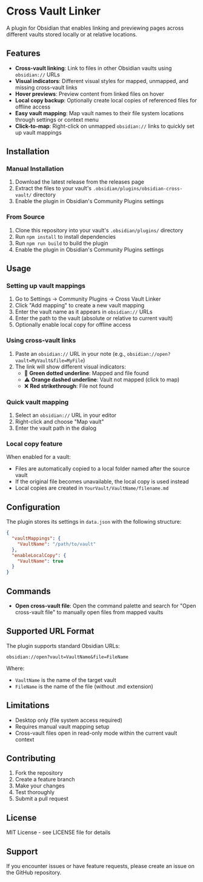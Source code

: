 # Cross Vault Linker

A plugin for Obsidian that enables linking and previewing pages across different vaults stored locally or at relative locations.

## Features

- **Cross-vault linking**: Link to files in other Obsidian vaults using `obsidian://` URLs
- **Visual indicators**: Different visual styles for mapped, unmapped, and missing cross-vault links
- **Hover previews**: Preview content from linked files on hover
- **Local copy backup**: Optionally create local copies of referenced files for offline access
- **Easy vault mapping**: Map vault names to their file system locations through settings or context menu
- **Click-to-map**: Right-click on unmapped `obsidian://` links to quickly set up vault mappings

## Installation

### Manual Installation

1. Download the latest release from the releases page
2. Extract the files to your vault's `.obsidian/plugins/obsidian-cross-vault/` directory
3. Enable the plugin in Obsidian's Community Plugins settings

### From Source

1. Clone this repository into your vault's `.obsidian/plugins/` directory
2. Run `npm install` to install dependencies
3. Run `npm run build` to build the plugin
4. Enable the plugin in Obsidian's Community Plugins settings

## Usage

### Setting up vault mappings

1. Go to Settings → Community Plugins → Cross Vault Linker
2. Click "Add mapping" to create a new vault mapping
3. Enter the vault name as it appears in `obsidian://` URLs
4. Enter the path to the vault (absolute or relative to current vault)
5. Optionally enable local copy for offline access

### Using cross-vault links

1. Paste an `obsidian://` URL in your note (e.g., `obsidian://open?vault=MyVault&file=MyFile`)
2. The link will show different visual indicators:
   - 🔗 **Green dotted underline**: Mapped and file found
   - ⚠️ **Orange dashed underline**: Vault not mapped (click to map)
   - ❌ **Red strikethrough**: File not found

### Quick vault mapping

1. Select an `obsidian://` URL in your editor
2. Right-click and choose "Map vault"
3. Enter the vault path in the dialog

### Local copy feature

When enabled for a vault:
- Files are automatically copied to a local folder named after the source vault
- If the original file becomes unavailable, the local copy is used instead
- Local copies are created in `YourVault/VaultName/filename.md`

## Configuration

The plugin stores its settings in `data.json` with the following structure:

```json
{
  "vaultMappings": {
    "VaultName": "/path/to/vault"
  },
  "enableLocalCopy": {
    "VaultName": true
  }
}
```

## Commands

- **Open cross-vault file**: Open the command palette and search for "Open cross-vault file" to manually open files from mapped vaults

## Supported URL Format

The plugin supports standard Obsidian URLs:
```
obsidian://open?vault=VaultName&file=FileName
```

Where:
- `VaultName` is the name of the target vault
- `FileName` is the name of the file (without .md extension)

## Limitations

- Desktop only (file system access required)
- Requires manual vault mapping setup
- Cross-vault files open in read-only mode within the current vault context

## Contributing

1. Fork the repository
2. Create a feature branch
3. Make your changes
4. Test thoroughly
5. Submit a pull request

## License

MIT License - see LICENSE file for details

## Support

If you encounter issues or have feature requests, please create an issue on the GitHub repository. 